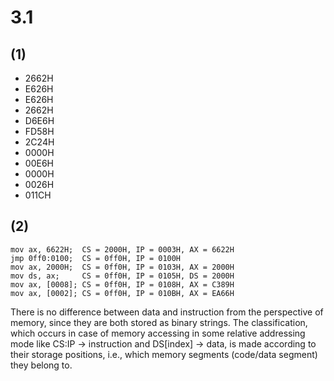 # 3.1
## (1)
- 2662H
- E626H
- E626H
- 2662H
- D6E6H
- FD58H
- 2C24H
- 0000H
- 00E6H
- 0000H
- 0026H
- 011CH
## (2)
```assembly
mov ax, 6622H;  CS = 2000H, IP = 0003H, AX = 6622H
jmp 0ff0:0100;  CS = 0ff0H, IP = 0100H
mov ax, 2000H;  CS = 0ff0H, IP = 0103H, AX = 2000H
mov ds, ax;     CS = 0ff0H, IP = 0105H, DS = 2000H
mov ax, [0008]; CS = 0ff0H, IP = 0108H, AX = C389H
mov ax, [0002]; CS = 0ff0H, IP = 010BH, AX = EA66H
```
There is no difference between data and instruction from the perspective of memory, since they are both stored as binary strings. The classification, which occurs in case of memory accessing in some relative addressing mode like CS:IP -> instruction and DS[index] -> data, is made according to their storage positions, i.e., which memory segments (code/data segment) they belong to.
